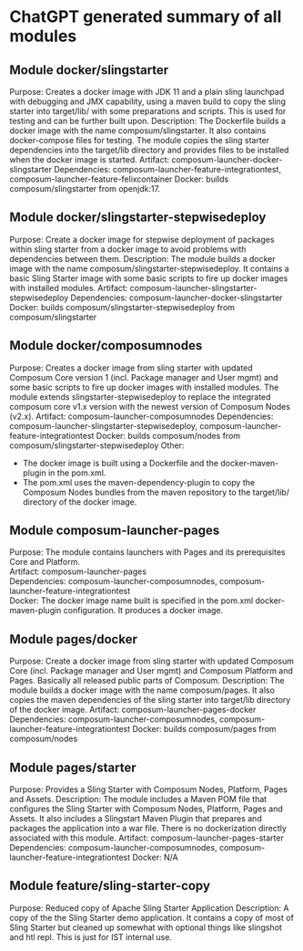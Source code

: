 # ChatGPT generated summary of all modules

## Module docker/slingstarter
Purpose: Creates a docker image with JDK 11 and a plain sling launchpad with debugging and JMX capability, using a maven build to copy the sling starter into target/lib/ with some preparations and scripts. This is used for testing and can be further built upon.
Description: The Dockerfile builds a docker image with the name composum/slingstarter. It also contains docker-compose files for testing. The module copies the sling starter dependencies into the target/lib directory and provides files to be installed when the docker image is started.
Artifact: composum-launcher-docker-slingstarter
Dependencies: composum-launcher-feature-integrationtest, composum-launcher-feature-felixcontainer
Docker: builds composum/slingstarter from openjdk:17.


## Module docker/slingstarter-stepwisedeploy
Purpose: Create a docker image for stepwise deployment of packages within sling starter from a docker image to avoid problems with dependencies between them.
Description: The module builds a docker image with the name composum/slingstarter-stepwisedeploy. It contains a basic Sling Starter image with some basic scripts to fire up docker images with installed modules.
Artifact: composum-launcher-slingstarter-stepwisedeploy
Dependencies: composum-launcher-docker-slingstarter
Docker: builds composum/slingstarter-stepwisedeploy from composum/slingstarter


## Module docker/composumnodes
Purpose: Creates a docker image from sling starter with updated Composum Core version 1 (incl. Package manager and User mgmt) and some basic scripts to fire up docker images with installed modules. The module extends slingstarter-stepwisedeploy to replace the integrated composum core v1.x version with the newest version of Composum Nodes (v2.x).
Artifact: composum-launcher-composumnodes
Dependencies: composum-launcher-slingstarter-stepwisedeploy, composum-launcher-feature-integrationtest
Docker: builds composum/nodes from composum/slingstarter-stepwisedeploy
Other:
- The docker image is built using a Dockerfile and the docker-maven-plugin in the pom.xml.
- The pom.xml uses the maven-dependency-plugin to copy the Composum Nodes bundles from the maven repository to the target/lib/ directory of the docker image.


## Module composum-launcher-pages
Purpose: The module contains launchers with Pages and its prerequisites Core and Platform.  
Artifact: composum-launcher-pages  
Dependencies: composum-launcher-composumnodes, composum-launcher-feature-integrationtest  
Docker: The docker image name built is specified in the pom.xml docker-maven-plugin configuration. It produces a docker image.


## Module pages/docker
Purpose: Create a docker image from sling starter with updated Composum Core (incl. Package manager and User mgmt) and Composum Platform and Pages. Basically all released public parts of Composum.
Description: The module builds a docker image with the name composum/pages. It also copies the maven dependencies of the sling starter into target/lib directory of the docker image.
Artifact: composum-launcher-pages-docker
Dependencies: composum-launcher-composumnodes, composum-launcher-feature-integrationtest
Docker: builds composum/pages from composum/nodes


## Module pages/starter
Purpose: Provides a Sling Starter with Composum Nodes, Platform, Pages and Assets.
Description: The module includes a Maven POM file that configures the Sling Starter with Composum Nodes, Platform, Pages and Assets. It also includes a Slingstart Maven Plugin that prepares and packages the application into a war file. There is no dockerization directly associated with this module.
Artifact: composum-launcher-pages-starter
Dependencies: composum-launcher-composumnodes, composum-launcher-feature-integrationtest
Docker: N/A


## Module feature/sling-starter-copy

Purpose: Reduced copy of Apache Sling Starter Application
Description: A copy of the the Sling Starter demo application. It contains a copy of most of Sling Starter but cleaned
up somewhat with optional things like slingshot and htl repl. This is just for IST internal use.


